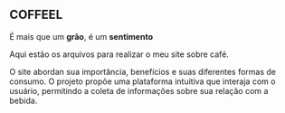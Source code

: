 <h2>COFFEEL</h2>
<p>É mais que um <b>grão</b>, é um <b>sentimento</b></p>

<p>Aqui estão os arquivos para realizar o meu site sobre café.</p>

<p>O site abordan sua importância, benefícios e 
suas diferentes formas de consumo. O projeto propõe uma plataforma 
intuitiva que interaja com o usuário, permitindo a coleta de informações sobre sua 
relação com a bebida.
</p>

